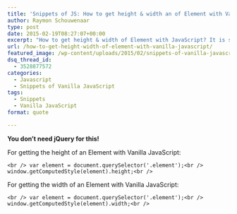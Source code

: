 ```yaml
---
title: 'Snippets of JS: How to get height & width an of Element with Vanilla JavaScript?'
author: Raymon Schouwenaar
type: post
date: 2015-02-19T08:27:07+00:00
excerpt: "How to get height & width of Element with JavaScript? It is super simple! Check the example, you don't need jQuery for this!"
url: /how-to-get-height-width-of-element-with-vanilla-javascript/
featured_image: /wp-content/uploads/2015/02/snippets-of-vanilla-javascript-you-dont-need-jquery-for-this-825x510.jpg
dsq_thread_id:
  - 3528877572
categories:
  - Javascript
  - Snippets of Vanilla JavaScript
tags:
  - Snippets
  - Vanilla JavaScript
format: quote

---
```

**You don&#8217;t need jQuery for this!**
  
For getting the height of an Element with Vanilla JavaScript:
  
`<br />
var element = document.querySelector('.element');<br />
window.getComputedStyle(element).height;<br />
` 

For getting the width of an Element with Vanilla JavaScript:
  
`<br />
var element = document.querySelector('.element');<br />
window.getComputedStyle(element).width;<br />
`